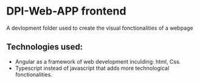 # DPI-Web-APP frontend
A devlopment folder used to create the visual fonctionalities of a webpage
## Technologies used:
- Angular as a framework of web development inculding: html, Css.
- Typescript instead of javascript that adds more technological fonctionalities.